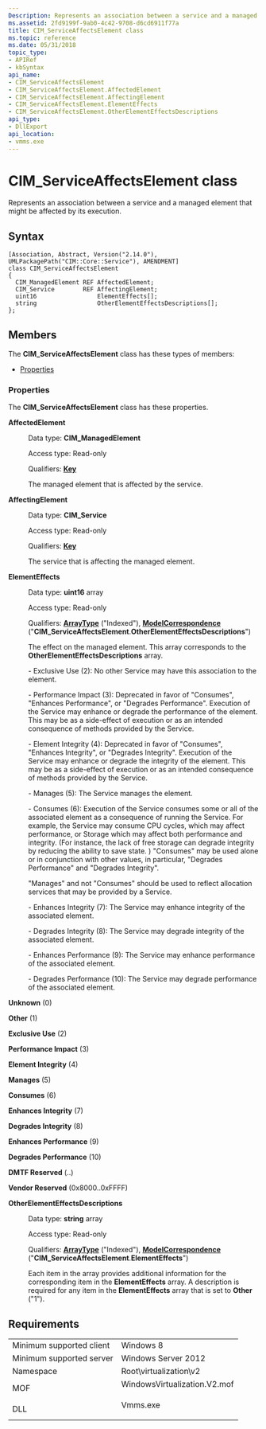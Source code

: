 ```yaml
---
Description: Represents an association between a service and a managed element that might be affected by its execution.
ms.assetid: 2fd9199f-9ab0-4c42-9708-d6cd6911f77a
title: CIM_ServiceAffectsElement class
ms.topic: reference
ms.date: 05/31/2018
topic_type: 
- APIRef
- kbSyntax
api_name: 
- CIM_ServiceAffectsElement
- CIM_ServiceAffectsElement.AffectedElement
- CIM_ServiceAffectsElement.AffectingElement
- CIM_ServiceAffectsElement.ElementEffects
- CIM_ServiceAffectsElement.OtherElementEffectsDescriptions
api_type: 
- DllExport
api_location: 
- vmms.exe
---
```


# CIM\_ServiceAffectsElement class

Represents an association between a service and a managed element that might be affected by its execution.

## Syntax

``` syntax
[Association, Abstract, Version("2.14.0"), UMLPackagePath("CIM::Core::Service"), AMENDMENT]
class CIM_ServiceAffectsElement
{
  CIM_ManagedElement REF AffectedElement;
  CIM_Service        REF AffectingElement;
  uint16                 ElementEffects[];
  string                 OtherElementEffectsDescriptions[];
};
```

## Members

The **CIM\_ServiceAffectsElement** class has these types of members:

-   [Properties](#properties)

### Properties

The **CIM\_ServiceAffectsElement** class has these properties.

<dl> <dt>

**AffectedElement**
</dt> <dd> <dl> <dt>

Data type: **CIM\_ManagedElement**
</dt> <dt>

Access type: Read-only
</dt> <dt>

Qualifiers: [**Key**](/windows/desktop/WmiSdk/key-qualifier)
</dt> </dl>

The managed element that is affected by the service.

</dd> <dt>

**AffectingElement**
</dt> <dd> <dl> <dt>

Data type: **CIM\_Service**
</dt> <dt>

Access type: Read-only
</dt> <dt>

Qualifiers: [**Key**](/windows/desktop/WmiSdk/key-qualifier)
</dt> </dl>

The service that is affecting the managed element.

</dd> <dt>

**ElementEffects**
</dt> <dd> <dl> <dt>

Data type: **uint16** array
</dt> <dt>

Access type: Read-only
</dt> <dt>

Qualifiers: [**ArrayType**](/windows/desktop/WmiSdk/standard-qualifiers) ("Indexed"), [**ModelCorrespondence**](/windows/desktop/WmiSdk/standard-qualifiers) ("**CIM\_ServiceAffectsElement**.**OtherElementEffectsDescriptions**")
</dt> </dl>

The effect on the managed element. This array corresponds to the **OtherElementEffectsDescriptions** array.

\- Exclusive Use (2): No other Service may have this association to the element.

\- Performance Impact (3): Deprecated in favor of "Consumes", "Enhances Performance", or "Degrades Performance". Execution of the Service may enhance or degrade the performance of the element. This may be as a side-effect of execution or as an intended consequence of methods provided by the Service.

\- Element Integrity (4): Deprecated in favor of "Consumes", "Enhances Integrity", or "Degrades Integrity". Execution of the Service may enhance or degrade the integrity of the element. This may be as a side-effect of execution or as an intended consequence of methods provided by the Service.

\- Manages (5): The Service manages the element.

\- Consumes (6): Execution of the Service consumes some or all of the associated element as a consequence of running the Service. For example, the Service may consume CPU cycles, which may affect performance, or Storage which may affect both performance and integrity. (For instance, the lack of free storage can degrade integrity by reducing the ability to save state. ) "Consumes" may be used alone or in conjunction with other values, in particular, "Degrades Performance" and "Degrades Integrity".

"Manages" and not "Consumes" should be used to reflect allocation services that may be provided by a Service.

\- Enhances Integrity (7): The Service may enhance integrity of the associated element.

\- Degrades Integrity (8): The Service may degrade integrity of the associated element.

\- Enhances Performance (9): The Service may enhance performance of the associated element.

\- Degrades Performance (10): The Service may degrade performance of the associated element.

<dt>

<span id="Unknown"></span><span id="unknown"></span><span id="UNKNOWN"></span>

**Unknown** (0)


</dt> <dd></dd> <dt>

<span id="Other"></span><span id="other"></span><span id="OTHER"></span>

**Other** (1)


</dt> <dd></dd> <dt>

<span id="Exclusive_Use"></span><span id="exclusive_use"></span><span id="EXCLUSIVE_USE"></span>

**Exclusive Use** (2)


</dt> <dd></dd> <dt>

<span id="Performance_Impact"></span><span id="performance_impact"></span><span id="PERFORMANCE_IMPACT"></span>

**Performance Impact** (3)


</dt> <dd></dd> <dt>

<span id="Element_Integrity"></span><span id="element_integrity"></span><span id="ELEMENT_INTEGRITY"></span>

**Element Integrity** (4)


</dt> <dd></dd> <dt>

<span id="Manages"></span><span id="manages"></span><span id="MANAGES"></span>

**Manages** (5)


</dt> <dd></dd> <dt>

<span id="Consumes"></span><span id="consumes"></span><span id="CONSUMES"></span>

**Consumes** (6)


</dt> <dd></dd> <dt>

<span id="Enhances_Integrity"></span><span id="enhances_integrity"></span><span id="ENHANCES_INTEGRITY"></span>

**Enhances Integrity** (7)


</dt> <dd></dd> <dt>

<span id="Degrades_Integrity"></span><span id="degrades_integrity"></span><span id="DEGRADES_INTEGRITY"></span>

**Degrades Integrity** (8)


</dt> <dd></dd> <dt>

<span id="Enhances_Performance"></span><span id="enhances_performance"></span><span id="ENHANCES_PERFORMANCE"></span>

**Enhances Performance** (9)


</dt> <dd></dd> <dt>

<span id="Degrades_Performance"></span><span id="degrades_performance"></span><span id="DEGRADES_PERFORMANCE"></span>

**Degrades Performance** (10)


</dt> <dd></dd> <dt>

<span id="DMTF_Reserved"></span><span id="dmtf_reserved"></span><span id="DMTF_RESERVED"></span>

**DMTF Reserved** (..)


</dt> <dd></dd> <dt>

<span id="Vendor_Reserved"></span><span id="vendor_reserved"></span><span id="VENDOR_RESERVED"></span>

**Vendor Reserved** (0x8000..0xFFFF)


</dt> <dd></dd> </dl>

</dd> <dt>

**OtherElementEffectsDescriptions**
</dt> <dd> <dl> <dt>

Data type: **string** array
</dt> <dt>

Access type: Read-only
</dt> <dt>

Qualifiers: [**ArrayType**](/windows/desktop/WmiSdk/standard-qualifiers) ("Indexed"), [**ModelCorrespondence**](/windows/desktop/WmiSdk/standard-qualifiers) ("**CIM\_ServiceAffectsElement**.**ElementEffects**")
</dt> </dl>

Each item in the array provides additional information for the corresponding item in the **ElementEffects** array. A description is required for any item in the **ElementEffects** array that is set to **Other** ("1").

</dd> </dl>

## Requirements



|                                     |                                                                                                         |
|-------------------------------------|---------------------------------------------------------------------------------------------------------|
| Minimum supported client<br/> | Windows 8<br/>                                                                                    |
| Minimum supported server<br/> | Windows Server 2012<br/>                                                                          |
| Namespace<br/>                | Root\\virtualization\\v2<br/>                                                                     |
| MOF<br/>                      | <dl> <dt>WindowsVirtualization.V2.mof</dt> </dl> |
| DLL<br/>                      | <dl> <dt>Vmms.exe</dt> </dl>                     |



 

